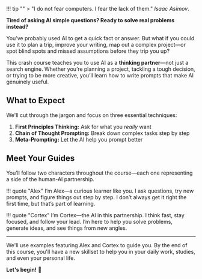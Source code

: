 !!! tip ""
    > "I do not fear computers. I fear the lack of them." _Isaac Asimov_.

**Tired of asking AI simple questions? Ready to solve real problems instead?**

You’ve probably used AI to get a quick fact or answer. But what if you could use it to plan a trip, improve your writing, map out a complex project—or spot blind spots and missed assumptions before they trip you up?

This crash course teaches you to use AI as a **thinking partner**—not just a search engine. Whether you’re planning a project, tackling a tough decision, or trying to be more creative, you’ll learn how to write prompts that make AI genuinely useful.

## What to Expect

We'll cut through the jargon and focus on three essential techniques:

1. **First Principles Thinking:** Ask for what you _really_ want
2. **Chain of Thought Prompting:** Break down complex tasks step by step
3. **Meta-Prompting:** Let the AI help you prompt better

## Meet Your Guides

You’ll follow two characters throughout the course—each one representing a side of the human-AI partnership.

!!! quote "Alex"
    I’m Alex—a curious learner like you. I ask questions, try new prompts, and figure things out step by step. I don’t always get it right the first time, but that’s part of learning.

!!! quote "Cortex"
    I’m Cortex—the AI in this partnership. I think fast, stay focused, and follow your lead. I’m here to help you solve problems, generate ideas, and see things from new angles.

---

We'll use examples featuring Alex and Cortex to guide you. By the end of this course, you'll have a new skillset to help you in your daily work, studies, and even your personal life.

**Let's begin!** 🚀
